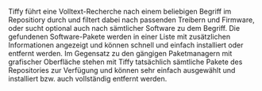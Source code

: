 Tiffy führt eine Volltext-Recherche nach einem beliebigen Begriff im Repositiory durch und filtert dabei nach passenden Treibern und Firmware, oder sucht optional auch nach sämtlicher Software zu dem Begriff. Die gefundenen Software-Pakete werden in einer Liste mit zusätzlichen Informationen angezeigt und können schnell und einfach installiert oder entfernt werden.
Im Gegensatz zu den gängigen Paketmanagern mit grafischer Oberfläche stehen mit Tiffy tatsächlich sämtliche Pakete des Repositories zur Verfügung und können sehr einfach ausgewählt und installiert bzw. auch vollständig entfernt werden.
